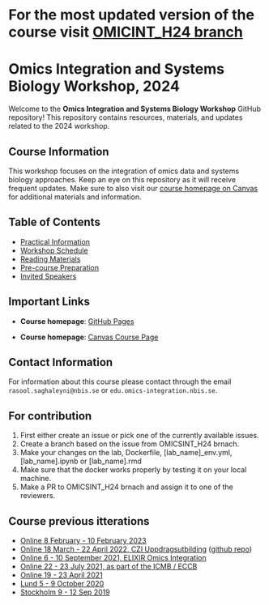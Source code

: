 For the most updated version of the course visit [OMICINT_H24 branch](https://github.com/NBISweden/workshop_omics_integration/tree/OMICSINT_H24)
=========================================
# Omics Integration and Systems Biology Workshop, 2024

Welcome to the **Omics Integration and Systems Biology Workshop** GitHub repository! This repository contains resources, materials, and updates related to the 2024 workshop.

## Course Information

This workshop focuses on the integration of omics data and systems biology approaches. Keep an eye on this repository as it will receive frequent updates. Make sure to also visit our [course homepage on Canvas](https://uppsala.instructure.com/courses/96642) for additional materials and information.

## Table of Contents

- [Practical Information](https://nbisweden.github.io/workshop_omics_integration/practical_info.html)
- [Workshop Schedule](https://nbisweden.github.io/workshop_omics_integration/schedule.html)
- [Reading Materials](https://nbisweden.github.io/workshop_omics_integration/reading_materials.html)
- [Pre-course Preparation](https://nbisweden.github.io/workshop_omics_integration/precourse.html)
- [Invited Speakers](https://nbisweden.github.io/workshop_omics_integration/invited_speakers.html)

## Important Links

- **Course homepage**: [GitHub Pages](https://nbisweden.github.io/workshop_omics_integration/)

- **Course homepage**: [Canvas Course Page](https://uppsala.instructure.com/courses/96642)

## Contact Information
For information about this course please contact through the email `rasool.saghaleyni@nbis.se` or `edu.omics-integration.nbis.se`.

## For contribution

1. First either create an issue or pick one of the currently available issues.
2. Create a branch based on the issue from OMICSINT_H24 brnach.
3. Make your changes on the lab, Dockerfile, [lab_name]_env.yml, [lab_name].ipynb or [lab_name].rmd
4. Make sure that the docker works properly by testing it on your local machine.
5. Make a PR to OMICSINT_H24 brnach and assign it to one of the reviewers.

## Course previous itterations

- [Online 8 February - 10 February 2023][8]
- [Online 18 March - 22 April 2022, CZI Uppdragsutbilding][6] ([github repo][7])  
- [Online 6 - 10 September 2021, ELIXIR Omics Integration][5]
- [Online 22 - 23 July 2021, as part of the ICMB / ECCB][4]
- [Online 19 - 23 April 2021][3]
- [Lund 5 - 9 October 2020][2]
- [Stockholm 9 - 12 Sep 2019][1]

[8]: https://uppsala.instructure.com/courses/75208
[7]: https://github.com/NBISweden/sms6012_CZIomicsint
[6]: https://uppsala.instructure.com/courses/67276
[5]: https://github.com/NBISweden/workshop_omics_integration/releases/tag/course2109
[4]: https://github.com/NBISweden/workshop_omicsint_ISMBECCB/
[3]: https://github.com/NBISweden/workshop_omics_integration/tree/course2104
[2]: https://github.com/NBISweden/workshop_omics_integration/tree/course2010
[1]: https://github.com/NBISweden/workshop_omics_integration/tree/c60abb4579849bb8a0acd756d1aa9e71125265ac
